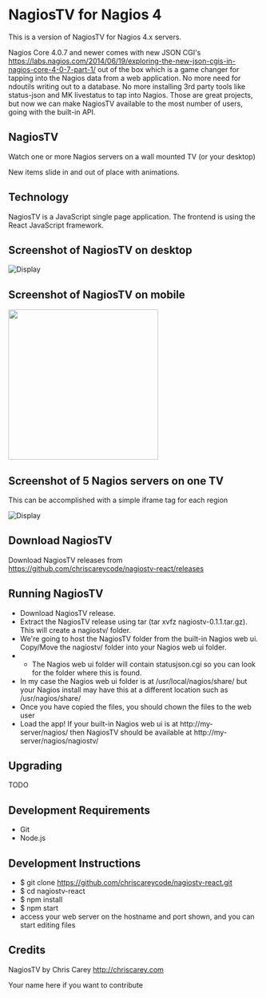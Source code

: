 # NagiosTV for Nagios 4

This is a version of NagiosTV for Nagios 4.x servers.

Nagios Core 4.0.7 and newer comes with new JSON CGI's
https://labs.nagios.com/2014/06/19/exploring-the-new-json-cgis-in-nagios-core-4-0-7-part-1/
out of the box which is a game changer for tapping into the Nagios data from a web application.
No more need for ndoutils writing out to a database. No more installing 3rd party tools like status-json and MK livestatus to tap into Nagios. Those are great projects, but now we can make NagiosTV available to the most number of users, going with the built-in API.

NagiosTV
------------
Watch one or more Nagios servers on a wall mounted TV (or your desktop)

New items slide in and out of place with animations.

Technology
------------
NagiosTV is a JavaScript single page application.
The frontend is using the React JavaScript framework.

Screenshot of NagiosTV on desktop
------------

![Display](https://chriscarey.com/software/nagiostv-4/images/nagiostv-screen.png)

Screenshot of NagiosTV on mobile
------------

<img src="https://chriscarey.com/software/nagiostv-4/images/nagiostv-iphone.png" width="300" />

Screenshot of 5 Nagios servers on one TV
------------

This can be accomplished with a simple iframe tag for each region

![Display](http://chriscarey.com/projects/ajax-monitor-for-nagios/nagios-5-in-1.png)

Download NagiosTV
-------------
Download NagiosTV releases from https://github.com/chriscareycode/nagiostv-react/releases

Running NagiosTV
-------------
- Download NagiosTV release.
- Extract the NagiosTV release using tar (tar xvfz nagiostv-0.1.1.tar.gz). This will create a nagiostv/ folder.
- We're going to host the NagiosTV folder from the built-in Nagios web ui. Copy/Move the nagiostv/ folder into your Nagios web ui folder.
- - The Nagios web ui folder will contain statusjson.cgi so you can look for the folder where this is found.
- In my case the Nagios web ui folder is at /usr/local/nagios/share/ but your Nagios install may have this at a different location such as /usr/nagios/share/
- Once you have copied the files, you should chown the files to the web user
- Load the app! If your built-in Nagios web ui is at http://my-server/nagios/ then NagiosTV should be available at http://my-server/nagios/nagiostv/

Upgrading
------------
TODO

Development Requirements
------------
- Git
- Node.js

Development Instructions
------------
- $ git clone https://github.com/chriscareycode/nagiostv-react.git
- $ cd nagiostv-react
- $ npm install
- $ npm start
- access your web server on the hostname and port shown, and you can start editing files

Credits
------------
NagiosTV by Chris Carey http://chriscarey.com

Your name here if you want to contribute



